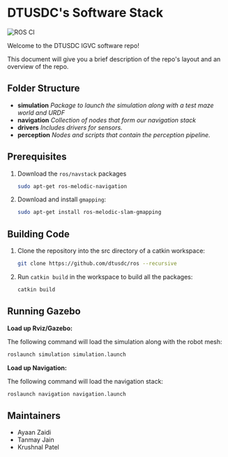 # DTUSDC's Software Stack
![ROS CI](https://github.com/DTUSDC/ros/workflows/ROS%20CI/badge.svg?branch=master)

Welcome to the DTUSDC IGVC software repo!

This document will give you a brief description of the repo's layout and an overview of the repo.

## Folder Structure

 * **simulation**
    *Package to launch the simulation along with a test maze world and URDF*
 * **navigation**
    *Collection of nodes that form our navigation stack*
 * **drivers**
    *Includes drivers for sensors.*
 * **perception**
    *Nodes and scripts that contain the perception pipeline.*
    
## Prerequisites

1. Download the `ros/navstack` packages

   ```bash
   sudo apt-get ros-melodic-navigation
   ```

2. Download and install `gmapping`:
   ```bash
   sudo apt-get install ros-melodic-slam-gmapping
   ```
   
    
## Building Code
 
1. Clone the repository into the src directory of a catkin workspace:
    ```bash
    git clone https://github.com/dtusdc/ros --recursive
    ```

2. Run `catkin build` in the workspace to build all the packages:
    ```bash
    catkin build
    ```
    

## Running Gazebo

**Load up Rviz/Gazebo:**

The following command will load the simulation along with the robot mesh:
```bash
roslaunch simulation simulation.launch
```

**Load up Navigation:**

The following command will load the navigation stack:
```bash
roslaunch navigation navigation.launch
```


## Maintainers
- Ayaan Zaidi
- Tanmay Jain
- Krushnal Patel
